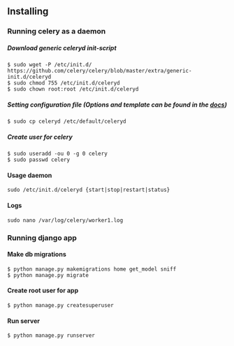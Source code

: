 ## Installing

### Running celery as a daemon

##### Download generic celeryd init-script
```
$ sudo wget -P /etc/init.d/ https://github.com/celery/celery/blob/master/extra/generic-init.d/celeryd
$ sudo chmod 755 /etc/init.d/celeryd
$ sudo chown root:root /etc/init.d/celeryd
```

##### Setting configuration file (Options and template can be found in the [docs](http://docs.celeryproject.org/en/3.1/tutorials/daemonizing.html))
```
$ sudo cp celeryd /etc/default/celeryd
```

##### Create user for celery
```
$ sudo useradd -ou 0 -g 0 celery
$ sudo passwd celery
```
#### Usage daemon
```
sudo /etc/init.d/celeryd {start|stop|restart|status}
```
#### Logs
```
sudo nano /var/log/celery/worker1.log
```

### Running django app
#### Make db migrations
```
$ python manage.py makemigrations home get_model sniff
$ python manage.py migrate
```
#### Create root user for app
```
$ python manage.py createsuperuser
```
#### Run server
```
$ python manage.py runserver
```